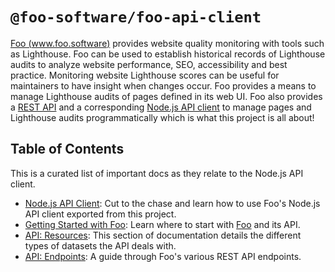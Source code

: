 # `@foo-software/foo-api-client`

[Foo (www.foo.software)](https://www.foo.software) provides website quality monitoring with tools such as Lighthouse. Foo can be used to establish historical records of Lighthouse audits to analyze website performance, SEO, accessibility and best practice. Monitoring website Lighthouse scores can be useful for maintainers to have insight when changes occur. Foo provides a means to manage Lighthouse audits of pages defined in its web UI. Foo also provides a [REST API](https://docs.foo.software/docs/api/endpoints) and a corresponding [Node.js API client](https://docs.foo.software/docs/api-client) to manage pages and Lighthouse audits programmatically which is what this project is all about!

## Table of Contents

This is a curated list of important docs as they relate to the Node.js API client.

- [Node.js API Client](https://docs.foo.software/docs/api-client): Cut to the chase and learn how to use Foo's Node.js API client exported from this project.
- [Getting Started with Foo](https://docs.foo.software/docs/getting-started): Learn where to start with [Foo](https://www.foo.software) and its API.
- [API: Resources](https://docs.foo.software/docs/api/resources): This section of documentation details the different types of datasets the API deals with.
- [API: Endpoints](https://docs.foo.software/docs/api/endpoints): A guide through Foo's various REST API endpoints.
